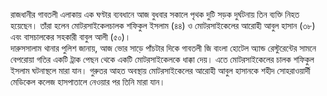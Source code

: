 রাজধানীর গাবতলী এলাকায় এক ঘণ্টার ব্যবধানে আজ বুধবার সকালে পৃথক দুটি সড়ক দুর্ঘটনায় তিন ব্যক্তি নিহত হয়েছেন। তাঁরা হলেন মোটরসাইকেলচালক শফিকুল ইসলাম (৪৪) ও মোটরসাইকেলের আরোহী আবুল হাসান (৩৮) এবং বাসচালকের সহকারী বাবুল আলী (৫০)।  
দারুসসালাম থানার পুলিশ জানায়, আজ ভোর সাড়ে পাঁচটার দিকে গাবতলী জি বাংলা হোটেল অ্যান্ড রেস্টুরেন্টের সামনে বেপরোয়া গতির একটি ট্রাক পেছন থেকে একটি মোটরসাইকেলকে ধাক্কা দেয়। এতে মোটরসাইকেলের চালক শফিকুল ইসলাম ঘটনাস্থলে মারা যান। গুরুতর আহত অবস্থায় মোটরসাইকেলের আরোহী আবুল হাসানকে শহীদ সোহরাওয়ার্দী মেডিকেল কলেজ হাসপাতালে নেওয়ার পর তিনি মারা যান।
